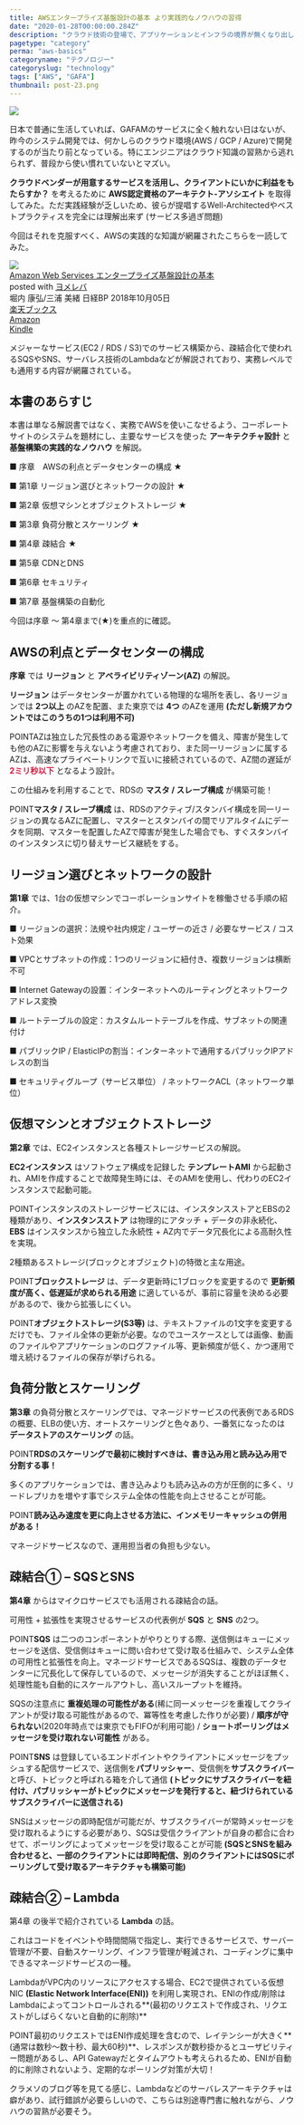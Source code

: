 ```yaml
---
title: AWSエンタープライズ基盤設計の基本 より実践的なノウハウの習得
date: "2020-01-28T00:00:00.284Z"
description: "クラウド技術の登場で、アプリケーションとインフラの境界が無くなり出し、どんなポジションでも最低限のクラウド技術が重要な昨今。クラウド業界をリードしているアマゾンのAWSを学ぶことは、どのレイヤーの技術者にも求められている。"
pagetype: "category"
perma: "aws-basics"
categoryname: "テクノロジー"
categoryslug: "technology"
tags: ["AWS", "GAFA"]
thumbnail: post-23.png
---
```


![](./post-23.png)

日本で普通に生活していれば、GAFAMのサービスに全く触れない日はないが、昨今のシステム開発では、何かしらのクラウド環境(AWS / GCP / Azure)で開発するのが当たり前となっている。特にエンジニアはクラウド知識の習熟から逃れられず、普段から使い慣れていないとマズい。

**クラウドベンダーが用意するサービスを活用し、クライアントにいかに利益をもたらすか？** を考えるために **AWS認定資格のアーキテクト-アソシエイト** を取得してみた。ただ実践経験が乏しいため、彼らが提唱するWell-Architectedやベストプラクティスを完全には理解出来ず (サービス多過ぎ問題)

今回はそれを克服すべく、AWSの実践的な知識が網羅されたこちらを一読してみた。

<div class="cstmreba"><div class="booklink-box"><div class="booklink-image"><a href="https://hb.afl.rakuten.co.jp/hgc/146fe51c.1fd043a3.146fe51d.605dc196/yomereba_main_202001281649171838?pc=http%3A%2F%2Fbooks.rakuten.co.jp%2Frb%2F15610238%2F%3Fscid%3Daf_ich_link_urltxt%26m%3Dhttp%3A%2F%2Fm.rakuten.co.jp%2Fev%2Fbook%2F" target="_blank" rel="noopener noreferrer"><img src="https://thumbnail.image.rakuten.co.jp/@0_mall/book/cabinet/2676/9784822292676.jpg?_ex=160x160" style="border: none;" /></a></div><div class="booklink-info"><div class="booklink-name"><a href="https://hb.afl.rakuten.co.jp/hgc/146fe51c.1fd043a3.146fe51d.605dc196/yomereba_main_202001281649171838?pc=http%3A%2F%2Fbooks.rakuten.co.jp%2Frb%2F15610238%2F%3Fscid%3Daf_ich_link_urltxt%26m%3Dhttp%3A%2F%2Fm.rakuten.co.jp%2Fev%2Fbook%2F" target="_blank" rel="noopener noreferrer">Amazon Web Services エンタープライズ基盤設計の基本</a><div class="booklink-powered-date">posted with <a href="https://yomereba.com" rel="nofollow noopener noreferrer" target="_blank">ヨメレバ</a></div></div><div class="booklink-detail">堀内 康弘/三浦 美緒 日経BP 2018年10月05日    </div><div class="booklink-link2"><div class="shoplinkrakuten"><a href="https://hb.afl.rakuten.co.jp/hgc/146fe51c.1fd043a3.146fe51d.605dc196/yomereba_main_202001281649171838?pc=http%3A%2F%2Fbooks.rakuten.co.jp%2Frb%2F15610238%2F%3Fscid%3Daf_ich_link_urltxt%26m%3Dhttp%3A%2F%2Fm.rakuten.co.jp%2Fev%2Fbook%2F" target="_blank" rel="noopener noreferrer">楽天ブックス</a></div><div class="shoplinkamazon"><a href="https://www.amazon.co.jp/exec/obidos/asin/4822292673/kanon123-22/" target="_blank" rel="noopener noreferrer">Amazon</a></div><div class="shoplinkkindle"><a href="https://www.amazon.co.jp/gp/search?keywords=Amazon%20Web%20Services%20%E3%82%A8%E3%83%B3%E3%82%BF%E3%83%BC%E3%83%97%E3%83%A9%E3%82%A4%E3%82%BA%E5%9F%BA%E7%9B%A4%E8%A8%AD%E8%A8%88%E3%81%AE%E5%9F%BA%E6%9C%AC&__mk_ja_JP=%83J%83%5E%83J%83i&url=node%3D2275256051&tag=kanon123-22" target="_blank" rel="noopener noreferrer">Kindle</a></div>                              	  	  	  	  	</div></div><div class="booklink-footer"></div></div></div>

メジャーなサービス(EC2 / RDS / S3)でのサービス構築から、疎結合化で使われるSQSやSNS、サーバレス技術のLambdaなどが解説されており、実務レベルでも通用する内容が網羅されている。

## 本書のあらすじ

本書は単なる解説書ではなく、実務でAWSを使いこなせるよう、コーポレートサイトのシステムを題材にし、主要なサービスを使った **アーキテクチャ設計** と **基盤構築の実践的なノウハウ** を解説。

<div class="blackboard-box">
<p>■ 序章 AWSの利点とデータセンターの構成 ★</p>
<p>■ 第1章 リージョン選びとネットワークの設計 ★</p>
<p>■ 第2章 仮想マシンとオブジェクトストレージ ★</p>
<p>■ 第3章 負荷分散とスケーリング ★</p>
<p>■ 第4章 疎結合 ★</p>
<p>■ 第5章 CDNとDNS</p>
<p>■ 第6章 セキュリティ</p>
<p>■ 第7章 基盤構築の自動化</p>
<div class="chalk1"></div>
<div class="chalk2"></div>
</div>

今回は序章 〜 第4章まで(★)を重点的に確認。

## AWSの利点とデータセンターの構成

**序章** では **リージョン** と **アベライビリティゾーン(AZ)** の解説。

**リージョン** はデータセンターが置かれている物理的な場所を表し、各リージョンでは **2つ以上** のAZを配置、また東京では **4つ** のAZを運用 **(ただし新規アカウントではこのうちの1つは利用不可)**

<span class="mark">POINT</span>AZは独立した冗長性のある電源やネットワークを備え、障害が発生しても他のAZに影響を与えないよう考慮されており、また同一リージョンに属するAZは、高速なプライベートリンクで互いに接続されているので、AZ間の遅延が <span style="color: crimson; font-weight: bold;">2ミリ秒以下</span> となるよう設計。

この仕組みを利用することで、RDSの **マスタ / スレーブ構成** が構築可能！

<span class="mark">POINT</span>**マスタ / スレーブ構成** は、RDSのアクティブ/スタンバイ構成を同一リージョンの異なるAZに配置し、マスターとスタンバイの間でリアルタイムにデータを同期、マスターを配置したAZで障害が発生した場合でも、すぐスタンバイのインスタンスに切り替えサービス継続をする。

## リージョン選びとネットワークの設計

**第1章** では、1台の仮想マシンでコーポレーションサイトを稼働させる手順の紹介。

<div class="blackboard-box">
<p>■ リージョンの選択：法規や社内規定 / ユーザーの近さ / 必要なサービス / コスト効果</p>
<p>■ VPCとサブネットの作成：1つのリージョンに紐付き、複数リージョンは横断不可</p>
<p>■ Internet Gatewayの設置：インターネットへのルーティングとネットワークアドレス変換</p>
<p>■ ルートテーブルの設定：カスタムルートテーブルを作成、サブネットの関連付け</p>
<p>■ パブリックIP / ElasticIPの割当：インターネットで通用するパブリックIPアドレスの割当</p>
<p>■ セキュリティグループ（サービス単位） / ネットワークACL（ネットワーク単位）</p>
<div class="chalk1"></div>
<div class="chalk2"></div>
</div>

## 仮想マシンとオブジェクトストレージ

**第2章** では、EC2インスタンスと各種ストレージサービスの解説。

**EC2インスタンス** はソフトウェア構成を記録した **テンプレートAMI** から起動され、AMIを作成することで故障発生時には、そのAMIを使用し、代わりのEC2インスタンスで起動可能。

<span class="mark">POINT</span>インスタンスのストレージサービスには、インスタンスストアとEBSの2種類があり、**インスタンスストア** は物理的にアタッチ + データの非永続化、**EBS** はインスタンスから独立した永続性 + AZ内でデータ冗長化による高耐久性を実現。

2種類あるストレージ(ブロックとオブジェクト)の特徴と主な用途。

<span class="mark">POINT</span>**ブロックストレージ** は、データ更新時に1ブロックを変更するので **更新頻度が高く、低遅延が求められる用途** に適しているが、事前に容量を決める必要があるので、後から拡張しにくい。

<span class="mark">POINT</span>**オブジェクトストレージ(S3等)** は、テキストファイルの1文字を変更するだけでも、ファイル全体の更新が必要。なのでユースケースとしては画像、動画のファイルやアプリケーションのログファイル等、更新頻度が低く、かつ運用で増え続けるファイルの保存が挙げられる。

## 負荷分散とスケーリング

**第3章** の負荷分散とスケーリングでは、マネージドサービスの代表例であるRDSの概要、ELBの使い方、オートスケーリングと色々あり、一番気になったのは **データストアのスケーリング** の話。

<span class="mark">POINT</span>**RDSのスケーリングで最初に検討すべきは、書き込み用と読み込み用で分割する事！**

多くのアプリケーションでは、書き込みよりも読み込みの方が圧倒的に多く、リードレプリカを増やす事でシステム全体の性能を向上させることが可能。

<span class="mark">POINT</span>**読み込み速度を更に向上させる方法に、インメモリーキャッシュの併用がある！**

マネージドサービスなので、運用担当者の負担も少ない。

## 疎結合① – SQSとSNS

**第4章** からはマイクロサービスでも活用される疎結合の話。

可用性 + 拡張性を実現させるサービスの代表例が **SQS** と **SNS** の2つ。

<span class="mark">POINT</span>**SQS** は二つのコンポーネントがやりとりする際、送信側はキューにメッセージを送信、受信側はキューに問い合わせて受け取る仕組みで、システム全体の可用性と拡張性を向上。マネージドサービスであるSQSは、複数のデータセンターに冗長化して保存しているので、メッセージが消失することがほぼ無く、処理性能も自動的にスケールアウトし、高いスループットを維持。

SQSの注意点に **重複処理の可能性がある**(稀に同一メッセージを重複してクライアントが受け取る可能性があるので、冪等性を考慮した作りが必要) / **順序が守られない**(2020年時点では東京でもFIFOが利用可能) / **ショートポーリングはメッセージを受け取れない可能性** がある。

<span class="mark">POINT</span>**SNS** は登録しているエンドポイントやクライアントにメッセージをプッシュする配信サービスで、送信側を**パブリッシャー**、受信側を**サブスクライバー**と呼び、トピックと呼ばれる箱を介して通信 **(トピックにサブスクライバーを紐付け、パブリッシャーがトピックにメッセージを発行すると、紐づけられているサブスクライバーに送信される)**

SNSはメッセージの即時配信が可能だが、サブスクライバーが常時メッセージを受け取れるようにする必要があり、SQSは受信クライアントが自身の都合に合わせて、ポーリングによってメッセージを受け取ることが可能 **(SQSとSNSを組み合わせると、一部のクライアントには即時配信、別のクライアントにはSQSにポーリングして受け取るアーキテクチャも構築可能)**

## 疎結合② – Lambda

第4章 の後半で紹介されている **Lambda** の話。

これはコードをイベントや時間間隔で指定し、実行できるサービスで、サーバー管理が不要、自動スケーリング、インフラ管理が軽減され、コーディングに集中できるマネージドサービスの一種。

LambdaがVPC内のリソースにアクセスする場合、EC2で提供されている仮想NIC **(Elastic Network Interface(ENI))** を利用し実現され、ENIの作成/削除はLambdaによってコントロールされる**(最初のリクエストで作成され、リクエストがしばらくないと自動的に削除)**

<span class="mark">POINT</span>最初のリクエストではENI作成処理を含むので、レイテンシーが大きく**(通常は数秒〜数十秒、最大60秒)**、レスポンスが数秒掛かるとユーザビリティー問題があるし、API Gatewayだとタイムアウトも考えられるため、ENIが自動的に削除されないよう、定期的なポーリング対策が大切！

クラメソのブログ等を見てる感じ、Lambdaなどのサーバレスアーキテクチャは癖があり、試行錯誤が必要らしいので、こちらは別途専門書に触れながら、ノウハウの習熟が必要そう。